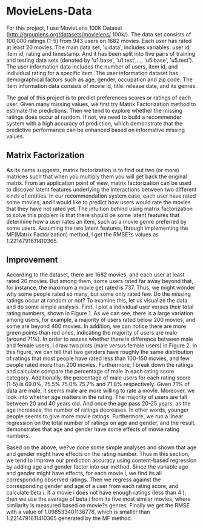 # MovieLens-Data

For this project, I use MovieLens 100K Dataset (http://grouplens.org/datasets/movielens/ 100k/). The data set consists of 100,000 ratings (1-5) from 943 users on 1682 movies. Each user has rated at least 20 movies. The main data set, 'u.data', includes variables: user id, item id, rating and timestamp. And it has been split into five pairs of training and testing data sets (denoted by 'u1.base', 'u1.test',..., 'u5.base', 'u5.test'). The user information data includes the number of users, item id, and individual rating for a specific item. The user information dataset has demographical factors such as age, gender, occupation and zip code. The item information data consists of movie id, title. release date, and its genres.

The goal of this project is to predict preferences scores or ratings of each user. Given many missing values, we first try Matrix Factorization method to estimate the predictions. Then we tend to explore whether the missing ratings does occur at random. If not, we need to build a recommender system with a high accuracy of prediction, which demonstrate that the predictive performance can be enhanced based on informative missing values.

## Matrix Factorization

As its name suggests, matrix factorization is to find out two (or more) matrices such that when you multiply them you will get back the original matrix. From an application point of view, matrix factorization can be used to discover latent features underlying the interactions between two different kinds of entities. In our recommendation system case, each user have rated some movies, and I would like to predict how users would rate the movies that they have not rated yet. The intuition behind using matrix factorization to solve this problem is that there should be some latent features that determine how a user rates an item, such as a movie genre preferred by some users. Assuming the two latent features, through implementing the MF(Matrix Factorization) method, I get the RMSE?s values as 1.2214791611410365.

## Improvement

According to the dataset, there are 1682 movies, and each user at least rated 20 movies. But among them, some users rated far away beyond that, for instance, the maximum a movie get rated is 737. Thus, we might wonder why some people rated so many, but some only rated few. Do the missing ratings occur at random or not? To examine this, let us visualize the data and do some simple analysis. First, I plot a individual user versus their total rating numbers, shown in Figure 1. As we can see, there is a large variation among users, for example, a majority of users rated below 200 movies, and some are beyond 400 movies. In addition, we can notice there are more green points than red ones, indicating the majority of users are male (around 71\%). In order to assess whether there is difference between male and female users, I draw two plots (male versus female users) in Figure 2. In this figure, we can tell that two genders have roughly the same distribution of ratings that most people have rated less than 100-150 movies, and few people rated more than 200 movies. Furthermore, I break down the ratings and calculate compare the percentage of male in each rating score category. Additionally, the percentage of male users for each rating score (1-5) is 69.0\%, 75.5\% 75.0\% 75.7\% and 71.8\% respectively. Given 71\% of data are male, it seems male are more willing to rate a movIe. Moreover, we look into whether age matters in the rating. The majority of users are fall between 20 and 40 years old. And once the age pass 20-25 years, as the age increases, the number of ratings decreases. In other words, younger people seems to give more movie ratings. Furthermore, we run a linear regression on the total number of ratings on age and gender, and the result, demonstrates that age and gender have some effects of movie rating numbers.

Based on the above, we?ve done some simple analyses and shown that age and gender might have effects on the rating number. Thus in this section, we tend to improve our prediction accuracy using content-based regression by adding age and gender factor into our method. Since the variable age and gender might have effects, for each movie i, we find its all corresponding observed ratings. Then we regress against the corresponding gender and age of a user from each rating score, and calculate beta i. If a movie i does not have enough ratings (less than 4 ), then we use the average of beta i from its five most similar movies, where similarity is measured based on movie?s genres. Finally we get the RMSE with a value of 1.098533401136778, which is smaller than 1.2214791611410365 generated by the MF method.
